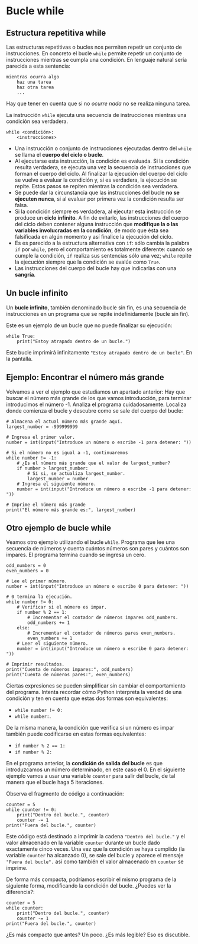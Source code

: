 # Bucle while

## Estructura repetitiva while 



Las estructuras repetitivas o bucles nos permiten repetir un conjunto de instrucciones. En concreto el bucle `while` permite repetir un conjunto de instrucciones mientras se cumpla una condición. En lenguaje natural sería parecida a esta sentencia:

```
mientras ocurra algo
    haz una tarea
    haz otra tarea
    ...
```

Hay que tener en cuenta que si no *ocurre nada* no se realiza ninguna tarea.

La instrucción `while` ejecuta una secuencia de instrucciones mientras una condición sea verdadera.

```
while <condición>:
    <instrucciones>
```

* Una instrucción o conjunto de instrucciones ejecutadas dentro del `while` se llama el **cuerpo del ciclo o bucle**.
* Al ejecutarse esta instrucción, la condición es evaluada. Si la condición resulta verdadera, se ejecuta una vez la secuencia de instrucciones que forman el cuerpo del ciclo. Al finalizar la ejecución del cuerpo del ciclo se vuelve a evaluar la condición y, si es verdadera, la ejecución se repite. Estos pasos se repiten mientras la condición sea verdadera.
* Se puede dar la circunstancia que las instrucciones del bucle **no se ejecuten nunca**, si al evaluar por primera vez la condición resulta ser falsa.
* Si la condición siempre es verdadera, al ejecutar esta instrucción se produce un **ciclo infinito**. A fin de evitarlo, las instrucciones del cuerpo del ciclo deben contener alguna instrucción que **modifique la o las variables involucradas en la condición**, de modo que ésta sea falsificada en algún momento y así finalice la ejecución del ciclo.
* Es es parecido  a la estructura alternativa con `if`: sólo cambia la palabra `if` por `while`, pero el comportamiento es totalmente diferente: cuando se cumple la condición, `if` realiza sus sentencias sólo una vez; `while` repite la ejecución siempre que la condición se evalúe como `True`.
* Las instrucciones del cuerpo del bucle hay que indicarlas con una **sangría**.

## Un bucle infinito

Un **bucle infinito**, también denominado bucle sin fin, es una secuencia de instrucciones en un programa que se repite indefinidamente (bucle sin fin).

Este es un ejemplo de un bucle que no puede finalizar su ejecución:

```
while True:
    print("Estoy atrapado dentro de un bucle.")
```

Este bucle imprimirá infinitamente `"Estoy atrapado dentro de un bucle"`. En la pantalla.

## Ejemplo: Encontrar el número más grande

Volvamos a ver el ejemplo que estudiamos un apartado anterior: Hay que buscar el número más grande de los que vamos introducción, para terminar introducimos el número -1. Analiza el programa cuidadosamente. Localiza donde comienza el bucle  y descubre como se sale del cuerpo del bucle:

```
# Almacena el actual número más grande aquí.
largest_number = -999999999

# Ingresa el primer valor.
number = int(input("Introduce un número o escribe -1 para detener: "))

# Si el número no es igual a -1, continuaremos
while number != -1:
    # ¿Es el número más grande que el valor de largest_number?
    if number > largest_number:
        # Sí si, se actualiza largest_number.
        largest_number = number
    # Ingresa el siguiente número.
    number = int(input("Introduce un número o escribe -1 para detener: "))

# Imprime el número más grande
print("El número más grande es:", largest_number)
```

## Otro ejemplo de bucle while

Veamos otro ejemplo utilizando el bucle `while`. Programa que lee una secuencia de números y cuenta cuántos números son pares y cuántos son impares. El programa termina cuando se ingresa un cero.

```
odd_numbers = 0
even_numbers = 0

# Lee el primer número.
number = int(input("Introduce un número o escribe 0 para detener: "))

# 0 termina la ejecución.
while number != 0:
    # Verificar si el número es impar.
    if number % 2 == 1:
        # Incrementar el contador de números impares odd_numbers.
        odd_numbers += 1
    else:
        # Incrementar el contador de números pares even_numbers.
        even_numbers += 1
    # Leer el siguiente número.
    number = int(input("Introduce un número o escribe 0 para detener: "))

# Imprimir resultados.
print("Cuenta de números impares:", odd_numbers)
print("Cuenta de números pares:", even_numbers)
```

Ciertas expresiones se pueden simplificar sin cambiar el comportamiento del programa. Intenta recordar cómo Python interpreta la verdad de una condición y ten en cuenta que estas dos formas son equivalentes: 

* `while number != 0:` 
* `while number:`.

De la misma manera, la condición que verifica si un número es impar también puede codificarse en estas formas equivalentes:

* `if number % 2 == 1:` 
* `if number % 2:`

En el programa anterior, la **condición de salida del bucle** es que introduzcamos un número determinado, en este caso el 0. En el siguiente ejemplo vamos a usar una variable `counter` para salir del bucle, de tal manera que el bucle haga 5 iteraciones.

Observa el fragmento de código a continuación:

```
counter = 5
while counter != 0:
    print("Dentro del bucle.", counter)
    counter -= 1
print("Fuera del bucle.", counter)
```

Este código está destinado a imprimir la cadena `"Dentro del bucle."` y el valor almacenado en la variable `counter` durante un bucle dado exactamente cinco veces. Una vez que la condición se haya cumplido (la variable `counter` ha alcanzado 0), se sale del bucle y aparece el mensaje `"Fuera del bucle".` así como también el valor almacenado en `counter` se imprime.

De forma más compacta, podríamos escribir el mismo programa de la siguiente forma, modificando la condición del bucle. ¿Puedes ver la diferencia?:

```
counter = 5
while counter:
    print("Dentro del bucle.", counter)
    counter -= 1
print("Fuera del bucle.", counter)
```
¿Es más compacto que antes? Un poco. ¿Es más legible? Eso es discutible.

